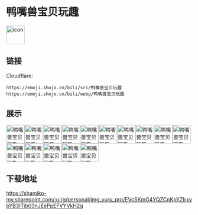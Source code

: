 # 鸭嘴兽宝贝玩趣
<img src="https://emoji.shojo.cn/bili/src/鸭嘴兽宝贝玩趣/icon.png" width="50" height="50" alt="icon">

## 链接
Cloudflare:
```
https://emoji.shojo.cn/bili/src/鸭嘴兽宝贝玩趣
https://emoji.shojo.cn/bili/webp/鸭嘴兽宝贝玩趣
```
## 展示
<img src="https://emoji.shojo.cn/bili/src/鸭嘴兽宝贝玩趣/鸭嘴兽宝贝玩趣-加油.png" width="50" height="50" alt="鸭嘴兽宝贝玩趣-加油"><img src="https://emoji.shojo.cn/bili/src/鸭嘴兽宝贝玩趣/鸭嘴兽宝贝玩趣-睡觉.png" width="50" height="50" alt="鸭嘴兽宝贝玩趣-睡觉"><img src="https://emoji.shojo.cn/bili/src/鸭嘴兽宝贝玩趣/鸭嘴兽宝贝玩趣-早上好.png" width="50" height="50" alt="鸭嘴兽宝贝玩趣-早上好"><img src="https://emoji.shojo.cn/bili/src/鸭嘴兽宝贝玩趣/鸭嘴兽宝贝玩趣-爱你.png" width="50" height="50" alt="鸭嘴兽宝贝玩趣-爱你"><img src="https://emoji.shojo.cn/bili/src/鸭嘴兽宝贝玩趣/鸭嘴兽宝贝玩趣-卖萌.png" width="50" height="50" alt="鸭嘴兽宝贝玩趣-卖萌"><img src="https://emoji.shojo.cn/bili/src/鸭嘴兽宝贝玩趣/鸭嘴兽宝贝玩趣-嗨.png" width="50" height="50" alt="鸭嘴兽宝贝玩趣-嗨"><img src="https://emoji.shojo.cn/bili/src/鸭嘴兽宝贝玩趣/鸭嘴兽宝贝玩趣-不行.png" width="50" height="50" alt="鸭嘴兽宝贝玩趣-不行"><img src="https://emoji.shojo.cn/bili/src/鸭嘴兽宝贝玩趣/鸭嘴兽宝贝玩趣-警告.png" width="50" height="50" alt="鸭嘴兽宝贝玩趣-警告"><img src="https://emoji.shojo.cn/bili/src/鸭嘴兽宝贝玩趣/鸭嘴兽宝贝玩趣-自闭.png" width="50" height="50" alt="鸭嘴兽宝贝玩趣-自闭"><img src="https://emoji.shojo.cn/bili/src/鸭嘴兽宝贝玩趣/鸭嘴兽宝贝玩趣-仰望.png" width="50" height="50" alt="鸭嘴兽宝贝玩趣-仰望"><img src="https://emoji.shojo.cn/bili/src/鸭嘴兽宝贝玩趣/鸭嘴兽宝贝玩趣-人呢.png" width="50" height="50" alt="鸭嘴兽宝贝玩趣-人呢"><img src="https://emoji.shojo.cn/bili/src/鸭嘴兽宝贝玩趣/鸭嘴兽宝贝玩趣-吃瓜.png" width="50" height="50" alt="鸭嘴兽宝贝玩趣-吃瓜"><img src="https://emoji.shojo.cn/bili/src/鸭嘴兽宝贝玩趣/鸭嘴兽宝贝玩趣-不要冲动.png" width="50" height="50" alt="鸭嘴兽宝贝玩趣-不要冲动"><img src="https://emoji.shojo.cn/bili/src/鸭嘴兽宝贝玩趣/鸭嘴兽宝贝玩趣-好无聊.png" width="50" height="50" alt="鸭嘴兽宝贝玩趣-好无聊"><img src="https://emoji.shojo.cn/bili/src/鸭嘴兽宝贝玩趣/鸭嘴兽宝贝玩趣-略略略.png" width="50" height="50" alt="鸭嘴兽宝贝玩趣-略略略">

## 下载地址

https://shamiko-my.sharepoint.com/:u:/g/personal/img_yuru_pro/EVcSKmG4YQZCnKpYZIrxvbYB3ITib03nJEePpEFVYVkH2g